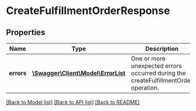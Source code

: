 # CreateFulfillmentOrderResponse

## Properties
Name | Type | Description | Notes
------------ | ------------- | ------------- | -------------
**errors** | [**\Swagger\Client\Model\ErrorList**](ErrorList.md) | One or more unexpected errors occurred during the createFulfillmentOrder operation. | [optional] 

[[Back to Model list]](../README.md#documentation-for-models) [[Back to API list]](../README.md#documentation-for-api-endpoints) [[Back to README]](../README.md)


